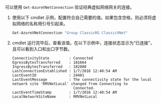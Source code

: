 可以使用 `Get-AzureVNetConnection` 验证经典虚拟网络网关的连接。

1. 使用以下 cmdlet 示例，配置符合自己需要的值。如果包含空格，则必须将虚拟网络的名称用引号引起来。

    ```powershell
    Get-AzureVNetConnection "Group ClassicRG ClassicVNet"
    ```
2. cmdlet 运行完毕后，查看该值。在以下示例中，连接状态显示为“已连接”，且可以看到入口和出口字节数。

    ```
    ConnectivityState         : Connected
    EgressBytesTransferred    : 181664
    IngressBytesTransferred   : 182080
    LastConnectionEstablished : 1/7/2016 12:40:54 AM
    LastEventID               : 24401
    LastEventMessage          : The connectivity state for the local network site 'RMVNetLocal' changed from Connecting to
                                Connected.
    LastEventTimeStamp        : 1/7/2016 12:40:54 AM
    LocalNetworkSiteName      : RMVNetLocal
    ```

<!---HONumber=Mooncake_0206_2017-->